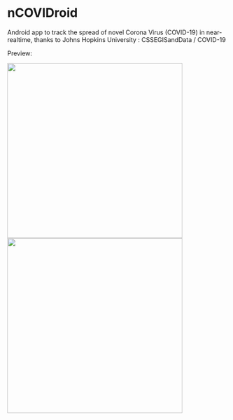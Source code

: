 # nCOVIDroid
Android app to track the spread of novel Corona Virus (COVID-19) in near-realtime, thanks to Johns Hopkins University : CSSEGISandData / COVID-19 

Preview: 
<p float="left">
  <img src="https://github.com/DineshNeupane/nCOVIDroid/blob/master/screenshots/screenshot_1.jpg" width="400" />
  <img src="https://github.com/DineshNeupane/nCOVIDroid/blob/master/screenshots/screenshot_2.jpg" width="400" /> 
</p>

